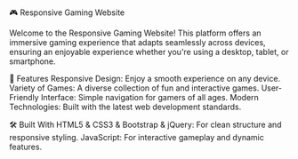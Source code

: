 🎮 Responsive Gaming Website

Welcome to the Responsive Gaming Website!
This platform offers an immersive gaming experience that adapts seamlessly across devices,
ensuring an enjoyable experience whether you're using a desktop, tablet, or smartphone.


🌟 Features
Responsive Design: Enjoy a smooth experience on any device.
Variety of Games: A diverse collection of fun and interactive games.
User-Friendly Interface: Simple navigation for gamers of all ages.
Modern Technologies: Built with the latest web development standards.


🛠️ Built With
HTML5 & CSS3 & Bootstrap & jQuery: For clean structure and responsive styling.
JavaScript: For interactive gameplay and dynamic features.

